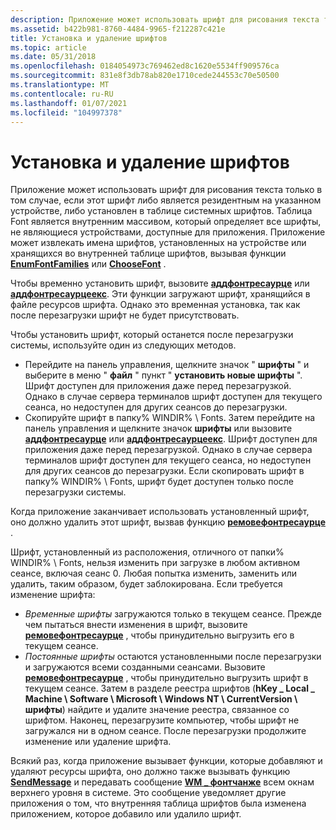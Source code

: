 ```yaml
---
description: Приложение может использовать шрифт для рисования текста только в том случае, если этот шрифт либо является резидентным на указанном устройстве, либо установлен в таблице системных шрифтов.
ms.assetid: b422b981-8760-4484-9965-f212287c421e
title: Установка и удаление шрифтов
ms.topic: article
ms.date: 05/31/2018
ms.openlocfilehash: 0184054973c769462ed8c1620e5534ff909576ca
ms.sourcegitcommit: 831e8f3db78ab820e1710cede244553c70e50500
ms.translationtype: MT
ms.contentlocale: ru-RU
ms.lasthandoff: 01/07/2021
ms.locfileid: "104997378"
---
```

# <a name="font-installation-and-deletion"></a>Установка и удаление шрифтов

Приложение может использовать шрифт для рисования текста только в том случае, если этот шрифт либо является резидентным на указанном устройстве, либо установлен в таблице системных шрифтов. Таблица Font является внутренним массивом, который определяет все шрифты, не являющиеся устройствами, доступные для приложения. Приложение может извлекать имена шрифтов, установленных на устройстве или хранящихся во внутренней таблице шрифтов, вызывая функции [**EnumFontFamilies**](/windows/desktop/api/Wingdi/nf-wingdi-enumfontfamiliesa) или [**ChooseFont**](/previous-versions/windows/desktop/legacy/ms646914(v=vs.85)) .

Чтобы временно установить шрифт, вызовите [**аддфонтресаурце**](/windows/desktop/api/Wingdi/nf-wingdi-addfontresourcea) или [**аддфонтресаурцеекс**](/windows/desktop/api/Wingdi/nf-wingdi-addfontresourceexa). Эти функции загружают шрифт, хранящийся в файле ресурсов шрифта. Однако это временная установка, так как после перезагрузки шрифт не будет присутствовать.

Чтобы установить шрифт, который останется после перезагрузки системы, используйте один из следующих методов.

-   Перейдите на панель управления, щелкните значок " **шрифты** " и выберите в меню " **файл** " пункт " **установить новые шрифты** ". Шрифт доступен для приложения даже перед перезагрузкой. Однако в случае сервера терминалов шрифт доступен для текущего сеанса, но недоступен для других сеансов до перезагрузки.
-   Скопируйте шрифт в папку% WINDIR% \\ Fonts. Затем перейдите на панель управления и щелкните значок **шрифты** или вызовите [**аддфонтресаурце**](/windows/win32/api/wingdi/nf-wingdi-addfontresourcea) или [**аддфонтресаурцеекс**](/windows/win32/api/wingdi/nf-wingdi-addfontresourceexa). Шрифт доступен для приложения даже перед перезагрузкой. Однако в случае сервера терминалов шрифт доступен для текущего сеанса, но недоступен для других сеансов до перезагрузки. Если скопировать шрифт в папку% WINDIR% \\ Fonts, шрифт будет доступен только после перезагрузки системы.

Когда приложение заканчивает использовать установленный шрифт, оно должно удалить этот шрифт, вызвав функцию [**ремовефонтресаурце**](/windows/desktop/api/Wingdi/nf-wingdi-removefontresourcea) .

Шрифт, установленный из расположения, отличного от папки% WINDIR% \\ Fonts, нельзя изменить при загрузке в любом активном сеансе, включая сеанс 0. Любая попытка изменить, заменить или удалить, таким образом, будет заблокирована. Если требуется изменение шрифта:

-   *Временные шрифты* загружаются только в текущем сеансе. Прежде чем пытаться внести изменения в шрифт, вызовите [**ремовефонтресаурце**](/windows/desktop/api/Wingdi/nf-wingdi-removefontresourcea) , чтобы принудительно выгрузить его в текущем сеансе.
-   *Постоянные шрифты* остаются установленными после перезагрузки и загружаются всеми созданными сеансами. Вызовите [**ремовефонтресаурце**](/windows/desktop/api/Wingdi/nf-wingdi-removefontresourcea) , чтобы принудительно выгрузить шрифт в текущем сеансе. Затем в разделе реестра шрифтов (**hKey \_ Local \_ Machine \\ Software \\ Microsoft \\ Windows NT \\ CurrentVersion \\ шрифты**) найдите и удалите значение реестра, связанное со шрифтом. Наконец, перезагрузите компьютер, чтобы шрифт не загружался ни в одном сеансе. После перезагрузки продолжите изменение или удаление шрифта.

Всякий раз, когда приложение вызывает функции, которые добавляют и удаляют ресурсы шрифта, оно должно также вызывать функцию [**SendMessage**](/windows/win32/api/winuser/nf-winuser-sendmessage) и передавать сообщение [**WM \_ фонтчанже**](wm-fontchange.md) всем окнам верхнего уровня в системе. Это сообщение уведомляет другие приложения о том, что внутренняя таблица шрифтов была изменена приложением, которое добавило или удалило шрифт.

 

 

